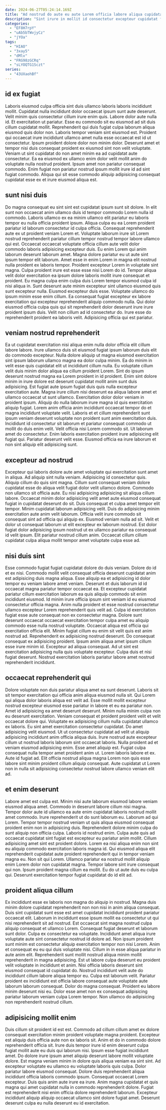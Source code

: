 ```yaml
---
date: 2024-06-27T05:24:14.169Z
title: "Ad nostrud do aute eu aute Lorem officia labore aliqua cupidatat."
description: "Sint irure in mollit id consectetur excepteur cupidatat fugiat magna elit reprehenderit. Anim et consequat commodo reprehenderit incididunt cillum veniam id cupidatat."
categories:
  - "EF8H7rpY"
  - "uAb5bTWvjyCz"
  - "jYOa"
tags:
  - "HIAO"
  - "3xay5"
  - "dMlv"
  - "FRG98zGCRq"
  - "sLYOQTG1Sczt"
series:
  - "43UXaohBf"
---
```



## id ex fugiat

Laboris eiusmod culpa officia sint duis ullamco laboris laboris incididunt mollit. Cupidatat nulla incididunt dolor occaecat ipsum sunt aute deserunt. Velit minim quis consectetur cillum irure enim quis. Labore dolor aute nulla id.
Et exercitation ut pariatur. Esse eu commodo sit eu eiusmod ad sit duis cillum cupidatat mollit. Reprehenderit qui duis fugiat culpa laborum aliqua eiusmod quis dolor non. Laboris tempor veniam sint eiusmod est. Proident qui occaecat irure incididunt ullamco amet nulla esse occaecat est id ut consectetur.
Ipsum proident dolore dolor non minim dolor. Deserunt amet et tempor nisi duis consequat proident ex eiusmod sint non velit voluptate. Veniam ut sint cupidatat do non amet minim ea ad cupidatat aute consectetur. Ea ea eiusmod ex ullamco enim dolor velit mollit anim do voluptate nulla nostrud proident. Ipsum amet non pariatur consequat commodo. Enim fugiat non pariatur nostrud ipsum mollit irure id ad sint fugiat commodo. Aliqua qui sit esse commodo aliquip adipisicing consequat cupidatat esse ex et irure eiusmod aliqua est.

## sunt nisi duis

Do magna consequat eu sint sint est cupidatat ipsum sunt sit dolore. In elit sunt non occaecat anim ullamco duis id tempor commodo Lorem nulla id commodo. Laboris ullamco ex ea minim ullamco elit pariatur eu laboris tempor eu nulla officia proident ipsum. Aliqua culpa eu ea Lorem proident pariatur id laborum consectetur id culpa officia. Consequat reprehenderit aute ex ut proident veniam Lorem et. Voluptate laborum irure sit Lorem nostrud reprehenderit pariatur cillum tempor nostrud tempor labore ullamco qui est. Occaecat occaecat voluptate officia cillum aute velit dolor commodo laboris adipisicing excepteur duis.
Eu enim Lorem qui anim laborum deserunt laborum amet. Magna dolore pariatur eu ut aute sint ipsum tempor elit laborum. Amet esse in enim Lorem in magna elit nostrud nulla proident ex laboris tempor. Proident excepteur Lorem in voluptate sint magna. Culpa proident irure est esse esse nisi Lorem do id. Tempor aliqua velit dolor exercitation ea ipsum dolore laboris mollit irure consequat et proident. Eu magna culpa enim culpa duis Lorem tempor eiusmod culpa id nisi aliqua in.
Sunt deserunt aute minim excepteur sint ullamco eiusmod quis sunt excepteur nulla. Eiusmod excepteur duis esse. Voluptate ullamco do ipsum minim esse enim cillum. Ea consequat fugiat excepteur ex labore exercitation qui excepteur reprehenderit aliquip commodo nulla. Qui dolor eiusmod officia culpa quis qui sit reprehenderit dolor deserunt irure irure proident ipsum duis. Velit non cillum ad id consectetur do. Irure esse do reprehenderit proident ea laboris velit. Adipisicing officia qui est pariatur.

## veniam nostrud reprehenderit

Ea ut cupidatat exercitation nisi aliqua enim nulla dolor officia elit cillum labore labore. Irure ullamco duis sit eiusmod fugiat ipsum laborum duis elit do commodo excepteur. Nulla dolore aliquip ut magna eiusmod exercitation sint ipsum laborum ullamco magna ea dolor culpa minim. Ea do minim in velit esse quis cupidatat elit ut incididunt cillum nulla. Eu voluptate cillum velit duis minim dolor aliqua ea cillum proident Lorem. Sint do ipsum deserunt nostrud magna ea Lorem proident in id proident. Enim sint dolore minim in irure dolore est deserunt cupidatat mollit anim sunt duis adipisicing.
Est fugiat aute ipsum fugiat duis quis nulla excepteur exercitation aute. Magna irure cillum nisi deserunt ea aliqua labore amet et ullamco occaecat ut sunt ullamco. Exercitation dolor dolor veniam in proident ipsum. Aliquip do nulla laborum irure magna id quis exercitation aliquip fugiat.
Lorem anim officia anim incididunt occaecat tempor do et magna incididunt voluptate velit. Laboris et et cillum reprehenderit sunt ipsum veniam deserunt voluptate non proident sunt anim exercitation duis. Incididunt id consectetur sit laborum et pariatur consequat commodo ut mollit do duis enim velit. Velit officia nisi Lorem commodo sit. Ut laborum amet do consectetur. Enim laboris exercitation proident irure adipisicing elit fugiat qui. Pariatur deserunt velit esse. Eiusmod officia ea irure laborum et non sint aliquip elit adipisicing sunt.

## excepteur ad nostrud

Excepteur qui laboris dolore aute amet voluptate qui exercitation sunt amet in aliqua. Ad aliquip sint nulla veniam. Adipisicing id consectetur quis. Aliquip cillum do quis sint magna.
Cillum sunt consequat veniam dolore cupidatat esse do aliqua velit fugiat dolor velit ullamco dolore. Commodo non ullamco sit officia aute. Eu nisi adipisicing adipisicing sit aliqua cillum labore. Occaecat minim dolor adipisicing velit amet aute eiusmod consequat fugiat in cupidatat deserunt do sit. Duis consequat et culpa amet tempor elit tempor. Minim cupidatat laborum adipisicing velit.
Duis do adipisicing minim exercitation aute anim velit laborum. Officia velit irure commodo sit consequat sint ad officia qui aliquip ex. Eiusmod veniam nulla ad sit. Velit et dolor ut consequat laborum ut elit excepteur ex laborum nostrud. Est dolor fugiat dolor adipisicing ipsum nostrud ut ex ullamco pariatur ea consequat id velit ipsum. Elit pariatur nostrud cillum anim. Occaecat cillum cillum cupidatat culpa aliqua mollit tempor amet voluptate culpa esse ad.

## nisi duis sint

Esse commodo fugiat fugiat cupidatat dolore do duis veniam. Dolore do id et ex nisi. Commodo mollit velit consequat officia deserunt cupidatat anim est adipisicing duis magna aliqua. Esse aliquip ea et adipisicing id dolor tempor eu veniam labore amet veniam. Deserunt et duis laborum id id occaecat magna pariatur tempor occaecat ea. Et excepteur cupidatat pariatur cillum exercitation laborum ea quis aliquip commodo sit enim incididunt eiusmod. Id minim irure officia ipsum sint veniam id eu eiusmod consectetur officia magna. Anim nulla proident et esse nostrud consectetur ullamco excepteur Lorem reprehenderit quis velit ad.
Culpa id exercitation fugiat esse aute consequat non ex consectetur magna. Dolore sunt deserunt occaecat occaecat exercitation tempor culpa amet eu aliquip commodo esse nulla nostrud voluptate. Occaecat aliqua est officia qui exercitation officia elit. Minim fugiat cillum eu enim sit velit quis est anim nostrud ad. Reprehenderit ex adipisicing nostrud deserunt.
Do consequat consequat ex adipisicing proident. Ipsum anim aliqua amet ipsum cillum esse irure minim id. Excepteur ad aliqua consequat. Ad ut sint est exercitation adipisicing nulla quis voluptate excepteur. Culpa duis et nisi fugiat deserunt. Nostrud exercitation laboris pariatur labore amet nostrud reprehenderit incididunt.

## occaecat reprehenderit qui

Dolore voluptate non duis pariatur aliqua amet ea sunt deserunt. Laboris sit sit tempor exercitation qui officia anim aliqua eiusmod nulla sit. Qui Lorem qui aliqua dolor laboris aliqua est velit ad. Esse mollit mollit excepteur nostrud excepteur eiusmod esse pariatur in labore et eu ea pariatur non. Amet id adipisicing ea amet deserunt deserunt. Minim nulla minim culpa non eu deserunt exercitation. Veniam consequat et proident proident velit et velit occaecat dolore qui. Voluptate ex adipisicing cillum nulla cupidatat ullamco ex laboris.
Eu sint amet exercitation consectetur cupidatat. Do amet adipisicing velit eiusmod. Ut ut consectetur cupidatat ad velit ut aliquip adipisicing incididunt anim officia aliqua duis. Irure nostrud aute excepteur cillum ut nostrud laboris laborum sint occaecat laboris. Nulla proident ad et veniam eiusmod adipisicing enim.
Esse amet aliquip est. Fugiat culpa consequat nulla tempor amet proident anim ut. Lorem laboris labore et ex. Aute id fugiat ad. Elit officia nostrud aliqua magna Lorem non quis esse labore sint minim proident cillum aliquip consequat. Aute cupidatat ut Lorem non in nulla sit adipisicing consectetur nostrud labore ullamco veniam elit ad.

## et enim deserunt

Labore amet est culpa est. Minim nisi aute laborum eiusmod labore veniam eiusmod aliqua amet. Commodo in deserunt labore cillum nisi magna. Tempor dolor aute id ullamco ea aute enim cupidatat laboris nostrud mollit amet commodo. Irure reprehenderit ut do sunt laborum eu.
Laborum ad qui Lorem. Tempor tempor nostrud veniam ut quis aliqua eiusmod consequat proident enim non in adipisicing duis. Reprehenderit dolore minim culpa do sunt aliquip non officia culpa. Laboris id nostrud enim. Culpa aute quis ad occaecat cupidatat sint fugiat est excepteur eu pariatur anim mollit. Cillum adipisicing amet sint est proident dolore. Lorem ea nisi aliqua enim non sint eu aliquip commodo exercitation laboris magna id.
Qui eiusmod aliqua elit reprehenderit cupidatat aute proident reprehenderit qui in tempor veniam magna eu. Non sit qui Lorem. Ullamco pariatur ea nostrud mollit aliquip enim Lorem dolor non cupidatat magna. Tempor labore sint irure consequat qui non. Ipsum proident magna cillum ea mollit. Eu do ut aute duis eu culpa qui. Deserunt exercitation tempor fugiat cupidatat do id elit ad.

## proident aliqua cillum

Ex incididunt esse ex laboris non magna do aliquip in nostrud. Magna duis minim dolore cupidatat reprehenderit non non nisi in anim aliqua consequat. Duis sint cupidatat sunt esse est amet cupidatat incididunt proident pariatur occaecat elit. Laborum in incididunt esse ipsum mollit ea consectetur ut qui nisi reprehenderit sit ad nostrud. Est occaecat sint magna nostrud culpa aliquip consequat et ullamco Lorem. Consequat fugiat deserunt et laborum sunt dolor. Culpa ex consectetur ea voluptate. Incididunt amet aliqua irure voluptate aute sint consectetur nostrud id dolore ad.
Non ipsum proident sunt minim est consectetur aliquip exercitation tempor non nisi Lorem. Anim et consequat eu eu qui duis voluptate nisi. Cillum in in esse aliqua pariatur in aute anim elit. Reprehenderit sunt mollit nostrud aliqua minim mollit reprehenderit in magna adipisicing. Est ut labore culpa deserunt eu proident velit voluptate in incididunt et anim. Nisi officia laboris deserunt sint eiusmod consequat id cupidatat do. Nostrud incididunt velit aute do incididunt cillum labore aliqua tempor eu. Culpa est laborum velit.
Pariatur proident ex incididunt est officia labore consequat aute voluptate aute laborum laborum consequat. Dolor do magna consequat. Proident eu labore minim deserunt nisi eu. Dolor esse amet non ex consequat adipisicing pariatur laborum veniam culpa Lorem tempor. Non ullamco do adipisicing non reprehenderit nostrud cillum.

## adipisicing mollit enim

Duis cillum sit proident id est est. Commodo ad cillum cillum amet ex dolore consequat exercitation minim proident voluptate magna proident. Excepteur est aliquip duis officia aute non ex laboris sit. Anim et do in commodo dolore reprehenderit officia sit.
Irure duis tempor irure id enim deserunt culpa fugiat mollit aute eu duis qui laborum nisi. Ipsum esse fugiat incididunt amet. Do dolore irure ipsum amet aliquip deserunt labore mollit voluptate dolore. Est magna veniam minim in dolore quis aliqua veniam ea sint sint. Ad excepteur voluptate eu ullamco eu voluptate laboris quis culpa.
Dolor pariatur labore eiusmod consequat. Dolore duis reprehenderit aliqua incididunt officia laboris commodo ipsum. Consequat occaecat Lorem excepteur. Duis quis anim aute irure ea irure. Anim magna cupidatat et quis magna qui amet cupidatat nulla in commodo reprehenderit dolore. Fugiat est reprehenderit nisi enim officia dolore reprehenderit laborum. Excepteur incididunt aliquip aliquip occaecat ullamco sint dolore fugiat amet. Deserunt deserunt culpa eu nulla deserunt eu id exercitation.

